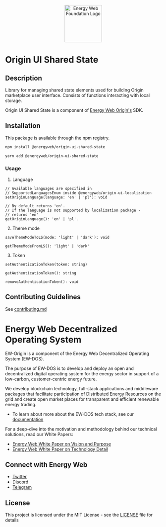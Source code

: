 <p align="center">
  <a href="https://www.energyweb.org" target="blank"><img src="../../../../../../docs/images/EW.png" width="120" alt="Energy Web Foundation Logo" /></a>
</p>

# Origin UI Shared State

## Description

Library for managing shared state elements used for building Origin marketplace user interface. Consists of functions interacting with local storage.

Origin UI Shared State is a component of [Energy Web Origin's](https://energy-web-foundation-origin.readthedocs-hosted.com/en/latest/) SDK.

## Installation

This package is available through the npm registry.

```sh
npm install @energyweb/origin-ui-shared-state
```

```sh
yarn add @energyweb/origin-ui-shared-state
```

### Usage

1. Language

```
// Available languages are specified in
// SupportedLanguagesEnum inside @energyweb/origin-ui-localization
setOriginLanguage(language: 'en' | 'pl'): void

// By default returns 'en'.
// If the language is not supported by localization package -
// returns 'en'
getOriginLanguage(): 'en' | 'pl'.
```

2. Theme mode

```
saveThemeModeToLS(mode: 'light' | 'dark'): void

getThemeModeFromLS(): 'light' | 'dark'
```

3. Token

```
setAuthenticationToken(token: string)

getAuthenticationToken(): string

removeAuthenticationToken(): void
```

## Contributing Guidelines

See [contributing.md](../../../../../contributing.md)

# Energy Web Decentralized Operating System

EW-Origin is a component of the Energy Web Decentralized Operating System (EW-DOS).

The purpose of EW-DOS is to develop and deploy an open and decentralized digital operating system for the energy sector in support of a low-carbon, customer-centric energy future.

We develop blockchain technology, full-stack applications and middleware packages that facilitate participation of Distributed Energy Resources on the grid and create open market places for transparent and efficient renewable energy trading.

- To learn about more about the EW-DOS tech stack, see our [documentation](https://app.gitbook.com/@energy-web-foundation/s/energy-web/)

For a deep-dive into the motivation and methodology behind our technical solutions, read our White Papers:

- [Energy Web White Paper on Vision and Purpose](https://www.energyweb.org/reports/EWDOS-Vision-Purpose/)
- [Energy Web White Paper on Technology Detail](https://www.energyweb.org/wp-content/uploads/2020/06/EnergyWeb-EWDOS-PART2-TechnologyDetail-202006-vFinal.pdf)

## Connect with Energy Web

- [Twitter](https://twitter.com/energywebx)
- [Discord](https://discord.com/channels/706103009205288990/843970822254362664)
- [Telegram](https://t.me/energyweb)

## License

This project is licensed under the MIT License - see the [LICENSE](LICENSE) file for details

